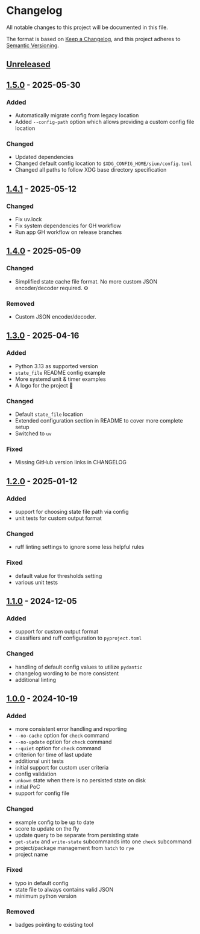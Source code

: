 # Changelog

All notable changes to this project will be documented in this file.

The format is based on [Keep a Changelog](https://keepachangelog.com/en/1.1.0/),
and this project adheres to [Semantic Versioning](https://semver.org/spec/v2.0.0.html).

## [Unreleased]

## [1.5.0] - 2025-05-30

### Added

- Automatically migrate config from legacy location
- Added `--config-path` option which allows providing a custom config file location

### Changed

- Updated dependencies
- Changed default config location to `$XDG_CONFIG_HOME/siun/config.toml`
- Changed all paths to follow XDG base directory specification

## [1.4.1] - 2025-05-12

### Changed

- Fix uv.lock
- Fix system dependencies for GH workflow
- Run app GH workflow on release branches

## [1.4.0] - 2025-05-09

### Changed

- Simplified state cache file format. No more custom JSON encoder/decoder required. ⚙️

### Removed

- Custom JSON encoder/decoder.

## [1.3.0] - 2025-04-16

### Added

- Python 3.13 as supported version
- `state_file` README config example
- More systemd unit & timer examples
- A logo for the project 🎉

### Changed

- Default `state_file` location
- Extended configuration section in README to cover more complete setup
- Switched to `uv`

### Fixed

- Missing GitHub version links in CHANGELOG

## [1.2.0] - 2025-01-12

### Added

- support for choosing state file path via config
- unit tests for custom output format

### Changed

- ruff linting settings to ignore some less helpful rules

### Fixed

- default value for thresholds setting
- various unit tests

## [1.1.0] - 2024-12-05

### Added

- support for custom output format
- classifiers and ruff configuration to `pyproject.toml`

### Changed

- handling of default config values to utilize `pydantic`
- changelog wording to be more consistent
- additional linting

## [1.0.0] - 2024-10-19

### Added

- more consistent error handling and reporting
- `--no-cache` option for `check` command
- `--no-update` option for `check` command
- `--quiet` option for `check` command
- criterion for time of last update
- additional unit tests
- initial support for custom user criteria
- config validation
- `unkown` state when there is no persisted state on disk
- initial PoC
- support for config file

### Changed

- example config to be up to date
- score to update on the fly
- update query to be separate from persisting state
- `get-state` and `write-state` subcommands into one `check` subcommand
- project/package management from `hatch` to `rye`
- project name

### Fixed

- typo in default config
- state file to always contains valid JSON
- minimum python version

### Removed

- badges pointing to existing tool

[unreleased]: https://github.com/t4k1t/siun/compare/v1.5.0...HEAD
[1.5.0]: https://github.com/t4k1t/siun/compare/1.4.1...1.5.0
[1.4.1]: https://github.com/t4k1t/siun/compare/1.4.0...1.4.1
[1.4.0]: https://github.com/t4k1t/siun/compare/1.3.0...1.4.0
[1.3.0]: https://github.com/t4k1t/siun/compare/1.2.0...1.3.0
[1.2.0]: https://github.com/t4k1t/siun/compare/v1.1.0...v1.2.0
[1.1.0]: https://github.com/t4k1t/siun/compare/v1.0.0...v1.1.0
[1.0.0]: https://github.com/t4k1t/siun/releases/tag/v1.0.0
